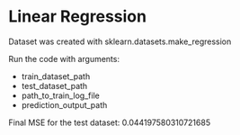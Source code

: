Linear Regression
=================

Dataset was created with sklearn.datasets.make_regression

Run the code with arguments:
* train_dataset_path
* test_dataset_path
* path_to_train_log_file
* prediction_output_path

Final MSE for the test dataset: 0.044197580310721685